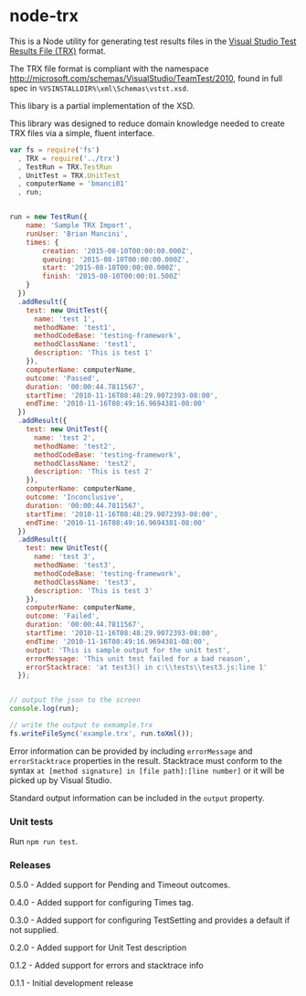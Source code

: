node-trx
========

This is a Node utility for generating test results files in the [Visual Studio Test Results File (TRX)](https://msdn.microsoft.com/en-us/library/jj155800(v=vs.120).aspx) format.

The TRX file format is compliant with the namespace http://microsoft.com/schemas/VisualStudio/TeamTest/2010, found in full spec in `%VSINSTALLDIR%\xml\Schemas\vstst.xsd`. 

This libary is a partial implementation of the XSD.

This library was designed to reduce domain knowledge needed to create TRX files via a simple, fluent interface. 

```javascript
var fs = require('fs')
  , TRX = require('../trx')
  , TestRun = TRX.TestRun
  , UnitTest = TRX.UnitTest
  , computerName = 'bmanci01'
  , run;


run = new TestRun({ 
    name: 'Sample TRX Import',
    runUser: 'Brian Mancini',
    times: {
        creation: '2015-08-10T00:00:00.000Z',
        queuing: '2015-08-10T00:00:00.000Z',
        start: '2015-08-10T00:00:00.000Z',
        finish: '2015-08-10T00:00:01.500Z'
    }
  })
  .addResult({ 
    test: new UnitTest({ 
      name: 'test 1', 
      methodName: 'test1', 
      methodCodeBase: 'testing-framework', 
      methodClassName: 'test1', 
      description: 'This is test 1' 
    }),
    computerName: computerName,
    outcome: 'Passed',
    duration: '00:00:44.7811567',
    startTime: '2010-11-16T08:48:29.9072393-08:00',
    endTime: '2010-11-16T08:49:16.9694381-08:00'
  })
  .addResult({
    test: new UnitTest({ 
      name: 'test 2', 
      methodName: 'test2', 
      methodCodeBase: 'testing-framework', 
      methodClassName: 'test2', 
      description: 'This is test 2'
    }),
    computerName: computerName,
    outcome: 'Inconclusive',
    duration: '00:00:44.7811567',
    startTime: '2010-11-16T08:48:29.9072393-08:00',
    endTime: '2010-11-16T08:49:16.9694381-08:00'
  })
  .addResult({
    test: new UnitTest({ 
      name: 'test 3', 
      methodName: 'test3', 
      methodCodeBase: 'testing-framework', 
      methodClassName: 'test3',
      description: 'This is test 3'
    }),
    computerName: computerName,
    outcome: 'Failed',
    duration: '00:00:44.7811567',
    startTime: '2010-11-16T08:48:29.9072393-08:00',
    endTime: '2010-11-16T08:49:16.9694381-08:00',
    output: 'This is sample output for the unit test',
    errorMessage: 'This unit test failed for a bad reason',
    errorStacktrace: 'at test3() in c:\\tests\\test3.js:line 1'
  });


// output the json to the screen
console.log(run);

// write the output to exmample.trx
fs.writeFileSync('example.trx', run.toXml());
```

Error information can be provided by including `errorMessage` and `errorStacktrace` properties in the result. Stacktrace must conform to the syntax `at [method signature] in [file path]:[line number]` or it will be picked up by Visual Studio.

Standard output information can be included in the `output` property.

### Unit tests

Run `npm run test`.

### Releases

0.5.0 - Added support for Pending and Timeout outcomes.

0.4.0 - Added support for configuring Times tag.

0.3.0 - Added support for configuring TestSetting and provides a default if not supplied.

0.2.0 - Added support for Unit Test description

0.1.2 - Added support for errors and stacktrace info

0.1.1 - Initial development release
